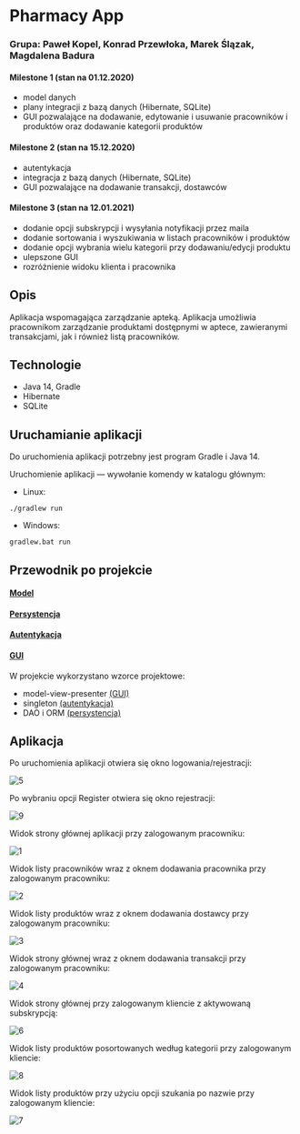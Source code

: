 # Pharmacy App

### Grupa: Paweł Kopel, Konrad Przewłoka, Marek Ślązak, Magdalena Badura

#### **Milestone 1 (stan na 01.12.2020)**

- model danych
- plany integracji z bazą danych (Hibernate, SQLite)
- GUI pozwalające na dodawanie, edytowanie i usuwanie pracowników i produktów oraz dodawanie kategorii produktów

#### **Milestone 2 (stan na 15.12.2020)**

- autentykacja
- integracja z bazą danych (Hibernate, SQLite)
- GUI pozwalające na dodawanie transakcji, dostawców

#### **Milestone 3 (stan na 12.01.2021)**

- dodanie opcji subskrypcji i wysyłania notyfikacji przez maila
- dodanie sortowania i wyszukiwania w listach pracowników i produktów
- dodanie opcji wybrania wielu kategorii przy dodawaniu/edycji produktu
- ulepszone GUI
- rozróżnienie widoku klienta i pracownika

## Opis

Aplikacja wspomagająca zarządzanie apteką. Aplikacja umożliwia pracownikom zarządzanie produktami dostępnymi w aptece,
zawieranymi transakcjami, jak i również listą pracowników.

## Technologie

* Java 14, Gradle
* Hibernate
* SQLite

## Uruchamianie aplikacji

Do uruchomienia aplikacji potrzebny jest program Gradle i Java 14.

Uruchomienie aplikacji — wywołanie komendy w katalogu głównym:

* Linux:

```
./gradlew run
```

* Windows:

```
gradlew.bat run
```

## Przewodnik po projekcie

#### [Model](docs/model/README.md)

#### [Persystencja](docs/persistence/README.md)

#### [Autentykacja](docs/authentication/README.md)

#### [GUI](docs/gui/README.md)

W projekcie wykorzystano wzorce projektowe:

* model-view-presenter [(GUI)](docs/gui/README.md)
* singleton [(autentykacja)](docs/authentication/README.md)
* DAO i ORM [(persystencja)](docs/persistence/README.md)

## Aplikacja

Po uruchomienia aplikacji otwiera się okno logowania/rejestracji:

![5](docs/pictures/5.png)


Po wybraniu opcji Register otwiera się okno rejestracji:

![9](docs/pictures/9.png)

Widok strony głównej aplikacji przy zalogowanym pracowniku:

![1](docs/pictures/1.png)

Widok listy pracowników wraz z oknem dodawania pracownika przy zalogowanym pracowniku:

![2](docs/pictures/2.png)

Widok listy produktów wraz z oknem dodawania dostawcy przy zalogowanym pracowniku:

![3](docs/pictures/3.png)

Widok strony głównej wraz z oknem dodawania transakcji przy zalogowanym pracowniku:

![4](docs/pictures/4.png)

Widok strony głównej przy zalogowanym kliencie z aktywowaną subskrypcją:

![6](docs/pictures/6.png)

Widok listy produktów posortowanych według kategorii przy zalogowanym kliencie:

![8](docs/pictures/8.png)

Widok listy produktów przy użyciu opcji szukania po nazwie przy zalogowanym kliencie:

![7](docs/pictures/7.png)



